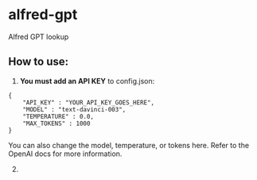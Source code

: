 # alfred-gpt
Alfred GPT lookup 

## How to use:

1. **You must add an API KEY** to config.json:

```
{
	"API_KEY" : "YOUR_API_KEY_GOES_HERE",
	"MODEL" : "text-davinci-003",
	"TEMPERATURE" : 0.0,
	"MAX_TOKENS" : 1000
}
```
You can also change the model, temperature, or tokens here. Refer to the OpenAI docs for more information.

2. 
